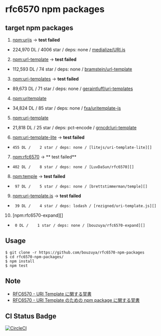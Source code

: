# rfc6570 npm packages

## target npm packages

1. [npm:urijs][] -> **test failed**
  - 224,970 DL / 4006 star / deps: none / [medialize/URI.js][]
2. [npm:url-template][] -> **test failed**
  - 112,593 DL /   74 star / deps: none / [bramstein/url-template][]
3. [npm:uri-templates][] -> **test failed**
  -  89,673 DL /   71 star / deps: none / [geraintluff/uri-templates][]
4. [npm:uritemplate][]
  -  34,824 DL /   85 star / deps: none / [fxa/uritemplate-js][]
5. [npm:uri-template][]
  -  21,818 DL /   25 star / deps: pct-encode / [grncdr/uri-template][]
6. [npm:uri-template-lite][] -> **test failed**
  -     455 DL /    2 star / deps: none / [litejs/uri-template-lite][]
7. [npm:rfc6570][] -> ** test failed**
  -     402 DL /    8 star / deps: none / [LuvDaSun/rfc6570][]
8. [npm:temple][] -> **test failed**
  -      97 DL /    5 star / deps: none / [brettstimmerman/temple][]
9. [npm:uri-template.js][] -> **test failed**
  -      39 DL /    4 star / deps: lodash / [rezigned/uri-template.js][]
10. [npm:rfc6570-expand][]
  -      0 DL /    1 star / deps: none / [bouzuya/rfc6570-expand][]

## Usage

```
$ git clone -r https://github.com/bouzuya/rfc6570-npm-packages
$ cd rfc6570-npm-packages/
$ npm install
$ npm test
```

## Note

- [RFC6570 - URI Template に関する覚書](https://gist.github.com/bouzuya/e8523479faf52f7b5be736af4e496bdd)
- [RFC6570 - URI Template のための npm package に関する覚書](https://gist.github.com/bouzuya/b60bc84b6506d68ac75e6fe67f4d14fd)

## CI Status Badge

[![CircleCI][circle-ci-badge]][circle-ci-url]

[circle-ci-badge]: https://circleci.com/gh/bouzuya/rfc6570-npm-packages.svg?style=svg
[circle-ci-url]: https://circleci.com/gh/bouzuya/rfc6570-npm-packages

[npm:rfc6570]: https://www.npmjs.com/package/rfc6570
[npm:uri-templates]: https://www.npmjs.com/package/uri-templates
[npm:uritemplate]: https://www.npmjs.com/package/uritemplate
[npm:uri-template.js]: https://www.npmjs.com/package/uri-template.js
[npm:uri-template-lite]: https://www.npmjs.com/package/uri-template-lite
[npm:uri-template]: https://www.npmjs.com/package/uri-template
[npm:url-template]: https://www.npmjs.com/package/url-template
[npm:urijs]: https://www.npmjs.com/package/urijs
[npm:temple]: https://www.npmjs.com/package/temple

[LuvDaSun/rfc6570]: https://github.com/LuvDaSun/rfc6570
[bramstein/url-template]: https://github.com/bramstein/url-template
[brettstimmerman/temple]: https://github.com/brettstimmerman/temple
[fxa/uritemplate-js]: https://github.com/fxa/uritemplate-js
[geraintluff/uri-templates]: https://github.com/geraintluff/uri-templates
[grncdr/uri-template]: https://github.com/grncdr/uri-template
[litejs/uri-template-lite]: https://github.com/litejs/uri-template-lite
[medialize/URI.js]: https://github.com/medialize/URI.js
[rezigned/uri-template.js]: https://github.com/rezigned/uri-template.js

